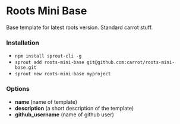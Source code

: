 # Roots Mini Base

Base template for latest roots version. Standard carrot stuff.

### Installation

- `npm install sprout-cli -g`
- `sprout add roots-mini-base git@github.com:carrot/roots-mini-base.git`
- `sprout new roots-mini-base myproject `

### Options

- **name** (name of template)
- **description** (a short description of the template)
- **github_username** (name of github user)
